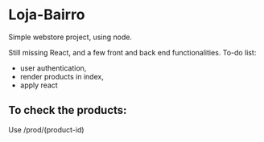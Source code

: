 # Loja-Bairro
Simple webstore project, using node.

Still missing React, and a few front and back end functionalities.
To-do list:
- user authentication,
- render products in index,
- apply react

## To check the products:
Use /prod/(product-id)
